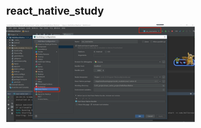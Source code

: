 # react_native_study

![配置webstorm里面运行reactnative项目](https://github.com/tck8888/react_native_study/blob/master/images/run-reactnative-in-webstorm.png)